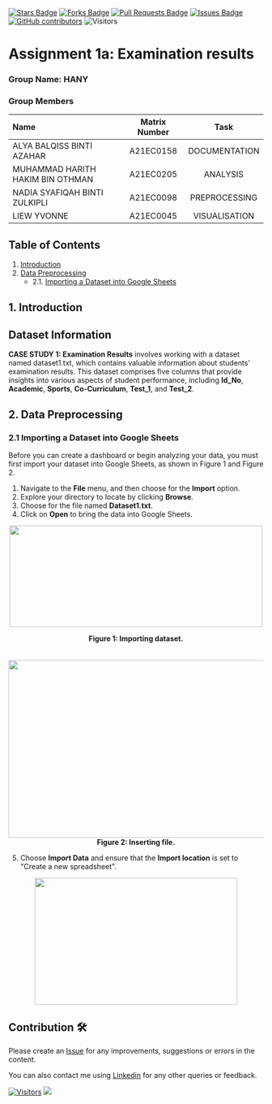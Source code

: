 <a href="https://github.com/drshahizan/BDM/stargazers"><img src="https://img.shields.io/github/stars/drshahizan/BDM" alt="Stars Badge"/></a>
<a href="https://github.com/drshahizan/BDM/network/members"><img src="https://img.shields.io/github/forks/drshahizan/BDM" alt="Forks Badge"/></a>
<a href="https://github.com/drshahizan/BDM/pulls"><img src="https://img.shields.io/github/issues-pr/drshahizan/BDM" alt="Pull Requests Badge"/></a>
<a href="https://github.com/drshahizan/BDM"><img src="https://img.shields.io/github/issues/drshahizan/BDM" alt="Issues Badge"/></a>
<a href="https://github.com/drshahizan/BDM/graphs/contributors"><img alt="GitHub contributors" src="https://img.shields.io/github/contributors/drshahizan/BDM?color=2b9348"></a>
![Visitors](https://api.visitorbadge.io/api/visitors?path=https%3A%2F%2Fgithub.com%2Fdrshahizan%2BDM&labelColor=%23d9e3f0&countColor=%23697689&style=flat)

# Assignment 1a: Examination results

### Group Name: HANY
### Group Members

| Name                                     | Matrix Number | Task |
| :---------------------------------------- | :-------------: | :-------------: |
| ALYA BALQISS BINTI AZAHAR             |A21EC0158      | DOCUMENTATION     |
| MUHAMMAD HARITH HAKIM BIN OTHMAN              | A21EC0205     | ANALYSIS     |
|NADIA SYAFIQAH BINTI ZULKIPLI|A21EC0098      | PREPROCESSING     |
| LIEW YVONNE              |A21EC0045      | VISUALISATION     |

## Table of Contents
1. [Introduction](#introduction)
2. [Data Preprocessing](#data-preprocessing)
    - 2.1. [Importing a Dataset into Google Sheets](#importing-a-dataset-into-google-sheets)



## 1. Introduction 

## Dataset Information <a name = "dataset_info"></a>
**CASE STUDY 1: Examination Results** involves working with a dataset named dataset1.txt, which contains valuable information about students' examination results. This dataset comprises five columns that provide insights into various aspects of student performance, including **Id_No**, **Academic**, **Sports**, **Co-Curriculum**, **Test_1**, and **Test_2**. 

## 2. Data Preprocessing 
### 2.1 Importing a Dataset into Google Sheets 

Before you can create a dashboard or begin analyzing your data, you must first import your dataset into Google Sheets, as shown in Figure 1 and Figure 2. 
  1. Navigate to the **File** menu, and then choose for the **Import** option.
  2. Explore your directory to locate by clicking **Browse**.
  3. Choose for the file named **Dataset1.txt**.
  4. Click on **Open** to bring the data into Google Sheets.
<div align="center">
  <img src="https://github.com/drshahizan/HPDP/assets/87573002/166e8597-288a-47e4-8ca9-54a2f43ab6a7" style="width: 500px; height: 200px;">  
    
**Figure 1: Importing dataset.**   
  <br><br>
  <img src="https://github.com/drshahizan/HPDP/assets/87573002/be3f5ddb-1eca-4457-9ac4-500c9608432c" style="width: 700px; height: 350px;">  
**Figure 2: Inserting file.**   
</div>

  5. Choose **Import Data** and ensure that the **Import location** is set to "Create a new spreadsheet".
<div align="center">
  <img src="https://github.com/drshahizan/HPDP/assets/87573002/7bc4178d-c5ff-4ab0-9978-4432d0b85dd2" style="width: 400px; height: 250px;">
</div>







     







## Contribution 🛠️
Please create an [Issue](https://github.com/drshahizan/BDM/issues) for any improvements, suggestions or errors in the content.

You can also contact me using [Linkedin](https://www.linkedin.com/in/drshahizan/) for any other queries or feedback.

[![Visitors](https://api.visitorbadge.io/api/visitors?path=https%3A%2F%2Fgithub.com%2Fdrshahizan&labelColor=%23697689&countColor=%23555555&style=plastic)](https://visitorbadge.io/status?path=https%3A%2F%2Fgithub.com%2Fdrshahizan)
![](https://hit.yhype.me/github/profile?user_id=81284918)



